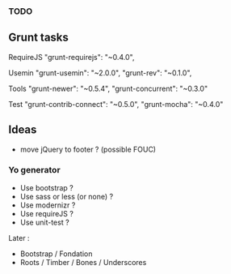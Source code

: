 ### TODO

## Grunt tasks

RequireJS
    "grunt-requirejs": "~0.4.0",

Usemin
    "grunt-usemin": "~2.0.0",
    "grunt-rev": "~0.1.0",

Tools
    "grunt-newer": "~0.5.4",
    "grunt-concurrent": "~0.3.0"

Test
    "grunt-contrib-connect": "~0.5.0",
    "grunt-mocha": "~0.4.0"


## Ideas

* move jQuery to footer ? (possible FOUC)

### Yo generator

* Use bootstrap ?
* Use sass or less (or none) ?
* Use modernizr ?
* Use requireJS ?
* Use unit-test ?

Later :

* Bootstrap / Fondation
* Roots / Timber / Bones / Underscores
